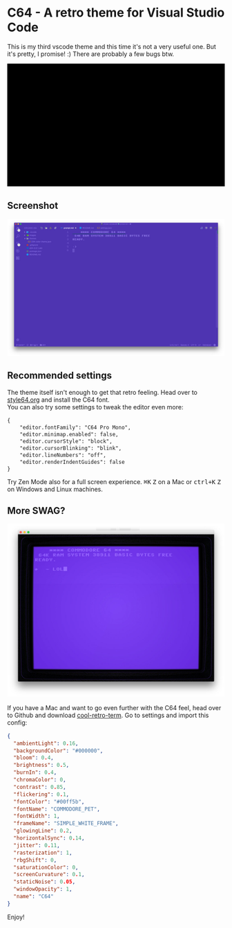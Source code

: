# C64 - A retro theme for Visual Studio Code

This is my third vscode theme and this time it's not a very useful one. But it's pretty, I promise! :)
There are probably a few bugs btw.

[![Demo](https://raw.githubusercontent.com/perragnar/c64/master/images/demo.gif)](https://youtu.be/Fgt48kJyhIk)

## Screenshot

![C64](https://raw.githubusercontent.com/perragnar/c64/master/images/screenshot-01.jpg)

## Recommended settings

The theme itself isn't enough to get that retro feeling. Head over to [style64.org](http://style64.org/c64-truetype) and install the C64 font.  
You can also try some settings to tweak the editor even more:

```
{
    "editor.fontFamily": "C64 Pro Mono",
    "editor.minimap.enabled": false,
    "editor.cursorStyle": "block",
    "editor.cursorBlinking": "blink",
    "editor.lineNumbers": "off",
    "editor.renderIndentGuides": false
}
```

Try Zen Mode also for a full screen experience. <kbd>⌘K</kbd> <kbd>Z</kbd> on a Mac or <kbd>ctrl+K</kbd> <kbd>Z</kbd> on Windows and Linux machines.

## More SWAG?

![C64](https://raw.githubusercontent.com/perragnar/c64/master/images/screenshot-cool-retro-term.jpg)

If you have a Mac and want to go even further with the C64 feel, head over to Github and download [cool-retro-term](https://github.com/Swordfish90/cool-retro-term).
Go to settings and import this config:

```json
{
  "ambientLight": 0.16,
  "backgroundColor": "#000000",
  "bloom": 0.4,
  "brightness": 0.5,
  "burnIn": 0.4,
  "chromaColor": 0,
  "contrast": 0.85,
  "flickering": 0.1,
  "fontColor": "#00ff5b",
  "fontName": "COMMODORE_PET",
  "fontWidth": 1,
  "frameName": "SIMPLE_WHITE_FRAME",
  "glowingLine": 0.2,
  "horizontalSync": 0.14,
  "jitter": 0.11,
  "rasterization": 1,
  "rbgShift": 0,
  "saturationColor": 0,
  "screenCurvature": 0.1,
  "staticNoise": 0.05,
  "windowOpacity": 1,
  "name": "C64"
}
```

Enjoy!
